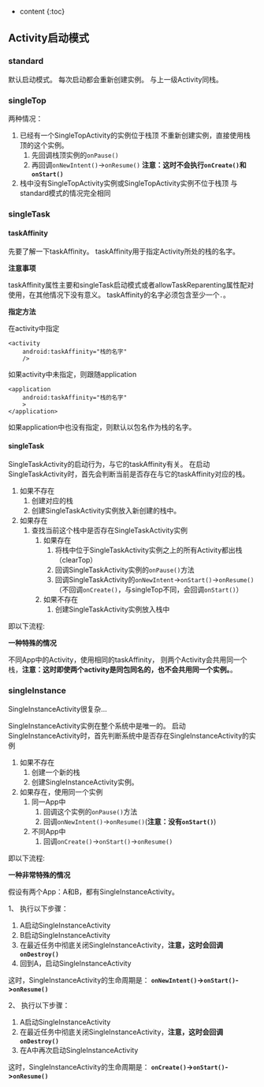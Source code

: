 ---
---
* content
{:toc}

## Activity启动模式

### standard

默认启动模式。
每次启动都会重新创建实例。
与上一级Activity同栈。

### singleTop

两种情况：

1. 已经有一个SingleTopActivity的实例位于栈顶
不重新创建实例，直接使用栈顶的这个实例。
    1. 先回调栈顶实例的`onPause()`
    1. 再回调`onNewIntent()`->`onResume()`
**注意：这时不会执行`onCreate()`和`onStart()`**
1. 栈中没有SingleTopActivity实例或SingleTopActivity实例不位于栈顶
与standard模式的情况完全相同

### singleTask

#### taskAffinity

先要了解一下taskAffinity。
taskAffinity用于指定Activity所处的栈的名字。

**注意事项**

taskAffinity属性主要和singleTask启动模式或者allowTaskReparenting属性配对使用，在其他情况下没有意义。
taskAffinity的名字必须包含至少一个`.`。

**指定方法**

在activity中指定
```
<activity
    android:taskAffinity="栈的名字"
    />
```
如果activity中未指定，则跟随application
```
<application
    android:taskAffinity="栈的名字"
    >
</application>
```
如果application中也没有指定，则默认以包名作为栈的名字。

#### singleTask

SingleTaskActivity的启动行为，与它的taskAffinity有关。
在启动SingleTaskActivity时，首先会判断当前是否存在与它的taskAffinity对应的栈。

1. 如果不存在
    1. 创建对应的栈
    1. 创建SingleTaskActivity实例放入新创建的栈中。
1. 如果存在
    1. 查找当前这个栈中是否存在SingleTaskActivity实例
        1. 如果存在
            1. 将栈中位于SingleTaskActivity实例之上的所有Activity都出栈（clearTop）
            1. 回调SingleTaskActivity实例的`onPause()`方法
            1. 回调SingleTaskActivity的`onNewIntent`->`onStart()`->`onResume()`（不回调`onCreate()`，与singleTop不同，会回调`onStart()`）
        1. 如果不存在
            1. 创建SingleTaskActivity实例放入栈中

即以下流程:

<div class="flow">
<textarea class="code" style="display: none;" rows="0">
st=>start: 启动Activity
e=>end: 完成
cond1=>condition: 是否存在
与它的taskAffinity
对应的栈
op1=>operation: 创建对应的栈
op2=>operation: 创建Activity实例
放入新创建的栈中
cond2=>condition: 栈中是否存在
Activity实例
op3=>operation: 将栈中
位于SingleTaskActivity实例之上的
所有Activity都出栈
（即,clearTop）
op4=>operation: 先回调这个实例的 onPause() 方法
op5=>operation: 再回调
onNewIntent()
onStart()
onResume()
（不回调 onCreate() ，
与singleTop不同，会回调 onStart()）
op6=>operation: 创建
SingleTaskActivity实例
放入栈中

st->cond1
cond1(no)->op1->op2->e
cond1(yes)->cond2
cond2(yes)->op3->op4->op5->e
cond2(no)->op6->e
</textarea>
</div>

**一种特殊的情况**

不同App中的Activity，使用相同的taskAffinity，
则两个Activity会共用同一个栈，**注意：这时即使两个activity是同包同名的，也不会共用同一个实例。**。

### singleInstance

SingleInstanceActivity很复杂...

SingleInstanceActivity实例在整个系统中是唯一的。
启动SingleInstanceActivity时，首先判断系统中是否存在SingleInstanceActivity的实例

1. 如果不存在
    1. 创建一个新的栈
    1. 创建SingleInstanceActivity实例。
1. 如果存在，使用同一个实例
    1. 同一App中
        1. 回调这个实例的`onPause()`方法
        1. 回调`onNewIntent()`->`onResume()`(**注意：没有`onStart()`**)
    1. 不同App中
        1. 回调`onCreate()`->`onStart()`->`onResume()`

即以下流程:

<div class="flow">
<textarea class="code" style="display: none;" rows="0">
st=>start: 启动Activity
e=>end: 完成
cond1=>condition: 是否存在
Activity实例
op1=>operation: 创建新栈
op2=>operation: 创建Activity实例
cond2=>condition: 同一App中
op3=>operation: 先回调这个实例的 onPause() 方法
op4=>operation: 再回调
onNewIntent()
onResume()
(注意：没有 onStart())
op5=>operation: 回调
onCreate()
onStart()
onResume()

st->cond1
cond1(no)->op1->op2->e
cond1(yes)->cond2
cond2(yes)->op3->op4->e
cond2(no)->op5->e
</textarea>
</div>

**一种非常特殊的情况**

假设有两个App：A和B，都有SingleInstanceActivity。

1、 执行以下步骤：

1. A启动SingleInstanceActivity
1. B启动SingleInstanceActivity
1. 在最近任务中彻底关闭SingleInstanceActivity，**注意，这时会回调`onDestroy()`**
1. 回到A，启动SingleInstanceActivity

这时，SingleInstanceActivity的生命周期是：
**`onNewIntent()`->`onStart()`->`onResume()`**

2、 执行以下步骤：

1. A启动SingleInstanceActivity
1. 在最近任务中彻底关闭SingleInstanceActivity，**注意，这时会回调`onDestroy()`**
1. 在A中再次启动SingleInstanceActivity

这时，SingleInstanceActivity的生命周期是：
**`onCreate()`->`onStart()`->`onResume()`**
